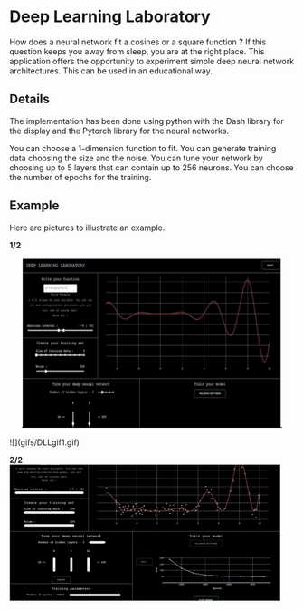# Deep Learning Laboratory

How does a neural network fit a cosines or a square function ? If this question keeps you away from sleep, you are at the right place.
This application offers the opportunity to experiment simple deep neural network architectures. This can be used in an educational way. 

## Details

The implementation has been done using python with the Dash library for the display and the Pytorch library for the neural networks. 

You can choose a 1-dimension function to fit. You can generate training data choosing the size and the noise. You can tune your network by choosing up to 5 layers that can contain up to 256 neurons. You can choose the number of epochs for the training.


## Example

Here are pictures to illustrate an example.

**1/2**
<p align="center">
  <img width="460" height="300" src="gifs/DLLgif1.gif">
</p>
![](gifs/DLLgif1.gif)

**2/2**
![](gifs/DLLgif2.gif)
